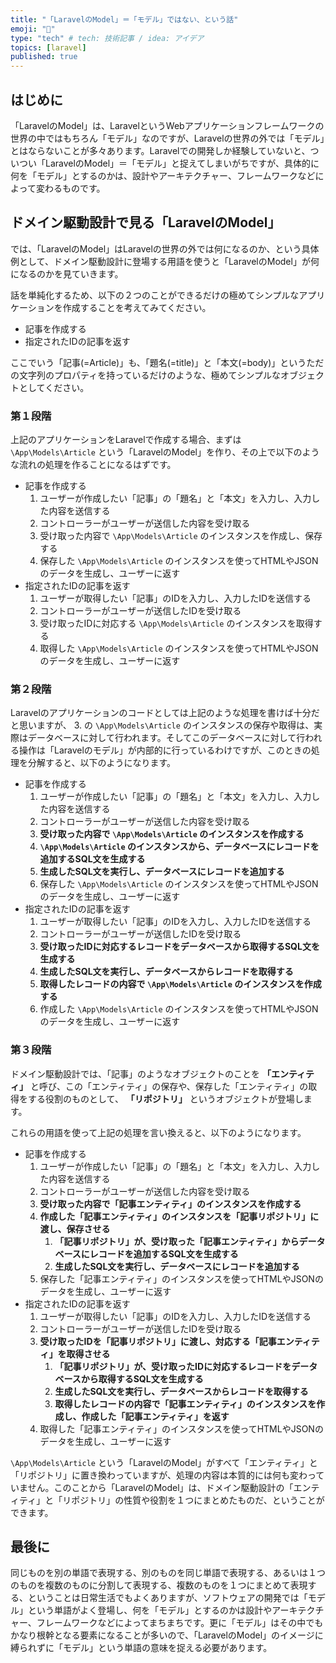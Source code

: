 ```yaml
---
title: "「LaravelのModel」＝「モデル」ではない、という話"
emoji: "🦝"
type: "tech" # tech: 技術記事 / idea: アイデア
topics: [laravel]
published: true
---
```

## はじめに

「LaravelのModel」は、LaravelというWebアプリケーションフレームワークの世界の中ではもちろん「モデル」なのですが、Laravelの世界の外では「モデル」とはならないことが多々あります。Laravelでの開発しか経験していないと、ついつい「LaravelのModel」＝「モデル」と捉えてしまいがちですが、具体的に何を「モデル」とするのかは、設計やアーキテクチャー、フレームワークなどによって変わるものです。

## ドメイン駆動設計で見る「LaravelのModel」

では、「LaravelのModel」はLaravelの世界の外では何になるのか、という具体例として、ドメイン駆動設計に登場する用語を使うと「LaravelのModel」が何になるのかを見ていきます。

話を単純化するため、以下の２つのことができるだけの極めてシンプルなアプリケーションを作成することを考えてみてください。

- 記事を作成する
- 指定されたIDの記事を返す

ここでいう「記事(=Article)」も、「題名(=title)」と「本文(=body)」というただの文字列のプロパティを持っているだけのような、極めてシンプルなオブジェクトとしてください。

### 第１段階

上記のアプリケーションをLaravelで作成する場合、まずは `\App\Models\Article` という「LaravelのModel」を作り、その上で以下のような流れの処理を作ることになるはずです。

- 記事を作成する
    1. ユーザーが作成したい「記事」の「題名」と「本文」を入力し、入力した内容を送信する
    1. コントローラーがユーザーが送信した内容を受け取る
    1. 受け取った内容で `\App\Models\Article` のインスタンスを作成し、保存する
    1. 保存した `\App\Models\Article` のインスタンスを使ってHTMLやJSONのデータを生成し、ユーザーに返す
- 指定されたIDの記事を返す
    1. ユーザーが取得したい「記事」のIDを入力し、入力したIDを送信する
    1. コントローラーがユーザーが送信したIDを受け取る
    1. 受け取ったIDに対応する `\App\Models\Article` のインスタンスを取得する
    1. 取得した `\App\Models\Article` のインスタンスを使ってHTMLやJSONのデータを生成し、ユーザーに返す

### 第２段階

Laravelのアプリケーションのコードとしては上記のような処理を書けば十分だと思いますが、 3. の `\App\Models\Article` のインスタンスの保存や取得は、実際はデータベースに対して行われます。そしてこのデータベースに対して行われる操作は「Laravelのモデル」が内部的に行っているわけですが、このときの処理を分解すると、以下のようになります。

- 記事を作成する
    1. ユーザーが作成したい「記事」の「題名」と「本文」を入力し、入力した内容を送信する
    1. コントローラーがユーザーが送信した内容を受け取る
    1. __受け取った内容で `\App\Models\Article` のインスタンスを作成する__
    1. __`\App\Models\Article` のインスタンスから、データベースにレコードを追加するSQL文を生成する__
    1. __生成したSQL文を実行し、データベースにレコードを追加する__
    1. 保存した `\App\Models\Article` のインスタンスを使ってHTMLやJSONのデータを生成し、ユーザーに返す
- 指定されたIDの記事を返す
    1. ユーザーが取得したい「記事」のIDを入力し、入力したIDを送信する
    1. コントローラーがユーザーが送信したIDを受け取る
    1. __受け取ったIDに対応するレコードをデータベースから取得するSQL文を生成する__
    1. __生成したSQL文を実行し、データベースからレコードを取得する__
    1. __取得したレコードの内容で `\App\Models\Article` のインスタンスを作成する__
    1. 作成した `\App\Models\Article` のインスタンスを使ってHTMLやJSONのデータを生成し、ユーザーに返す

### 第３段階

ドメイン駆動設計では、「記事」のようなオブジェクトのことを __「エンティティ」__ と呼び、この「エンティティ」の保存や、保存した「エンティティ」の取得をする役割のものとして、 __「リポジトリ」__ というオブジェクトが登場します。

これらの用語を使って上記の処理を言い換えると、以下のようになります。

- 記事を作成する
    1. ユーザーが作成したい「記事」の「題名」と「本文」を入力し、入力した内容を送信する
    1. コントローラーがユーザーが送信した内容を受け取る
    1. __受け取った内容で「記事エンティティ」のインスタンスを作成する__
    1. __作成した「記事エンティティ」のインスタンスを「記事リポジトリ」に渡し、保存させる__
        1. __「記事リポジトリ」が、受け取った「記事エンティティ」からデータベースにレコードを追加するSQL文を生成する__
        1. __生成したSQL文を実行し、データベースにレコードを追加する__
    1. 保存した「記事エンティティ」のインスタンスを使ってHTMLやJSONのデータを生成し、ユーザーに返す
- 指定されたIDの記事を返す
    1. ユーザーが取得したい「記事」のIDを入力し、入力したIDを送信する
    1. コントローラーがユーザーが送信したIDを受け取る
    1. __受け取ったIDを「記事リポジトリ」に渡し、対応する「記事エンティティ」を取得させる__
        1. __「記事リポジトリ」が、受け取ったIDに対応するレコードをデータベースから取得するSQL文を生成する__
        1. __生成したSQL文を実行し、データベースからレコードを取得する__
        1. __取得したレコードの内容で「記事エンティティ」のインスタンスを作成し、作成した「記事エンティティ」を返す__
    1. 取得した「記事エンティティ」のインスタンスを使ってHTMLやJSONのデータを生成し、ユーザーに返す

`\App\Models\Article` という「LaravelのModel」がすべて「エンティティ」と「リポジトリ」に置き換わっていますが、処理の内容は本質的には何も変わっていません。このことから「LaravelのModel」は、ドメイン駆動設計の「エンティティ」と「リポジトリ」の性質や役割を１つにまとめたものだ、ということができます。

## 最後に

同じものを別の単語で表現する、別のものを同じ単語で表現する、あるいは１つのものを複数のものに分割して表現する、複数のものを１つにまとめて表現する、ということは日常生活でもよくありますが、ソフトウェアの開発では「モデル」という単語がよく登場し、何を「モデル」とするのかは設計やアーキテクチャー、フレームワークなどによってまちまちです。更に「モデル」はその中でもかなり根幹となる要素になることが多いので、「LaravelのModel」のイメージに縛られずに「モデル」という単語の意味を捉える必要があります。
